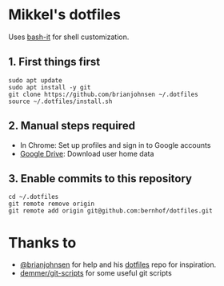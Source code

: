# Mikkel's dotfiles

Uses [bash-it](https://github.com/bash-it/bash-it) for shell customization.

## 1. First things first

    sudo apt update
    sudo apt install -y git
    git clone https://github.com/brianjohnsen ~/.dotfiles
    source ~/.dotfiles/install.sh

## 2. Manual steps required

* In Chrome: Set up profiles and sign in to Google accounts
* [Google Drive](https://drive.google.com): Download user home data

## 3. Enable commits to this repository

    cd ~/.dotfiles
    git remote remove origin
    git remote add origin git@github.com:bernhof/dotfiles.git

# Thanks to

* [@brianjohnsen](https://github.com/brianjohnsen) for help and his [dotfiles](https://github.com/brianjohnsen/dotfiles) repo for inspiration.
* [demmer/git-scripts](https://github.com/demmer/git-scripts) for some useful git scripts
